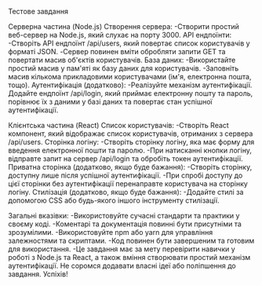 Тестове завдання

Серверна частина (Node.js)
Створення сервера:
-Створити простий веб-сервер на Node.js, який слухає на порту 3000.
API ендпоїнти:
-Створіть API ендпоїнт /api/users, який повертає список користувачів у форматі JSON.
-Сервер повинен вміти обробляти запити GET та повертати масив об'єктів користувачів.
База даних:
-Використайте простий масив у пам'яті як базу даних для користувачів.
-Заповніть масив кількома прикладовими користувачами (ім'я, електронна пошта, тощо).
Аутентифікація (додатково):
-Реалізуйте механізм аутентифікації. Додайте ендпоїнт /api/login, який приймає електронну пошту та пароль, порівнює їх з даними у базі даних та повертає стан успішної аутентифікації.

Клієнтська частина (React)
Список користувачів:
-Створіть React компонент, який відображає список користувачів, отриманих з сервера /api/users.
Сторінка логіну:
-Створіть сторінку логіну, яка має форму для введення електронної пошти та паролю.
-При натисканні кнопки логіну, відправте запит на сервер /api/login та обробіть токен аутентифікації.
Приватна сторінка (додатково, якщо буде бажання):
-Створіть сторінку, доступну лише після успішної аутентифікації.
-При спробі доступу до цієї сторінки без аутентифікації перенаправте користувача на сторінку логіну.
Стилізація (додатково, якщо буде бажання):
-Додайте стилі за допомогою CSS або будь-якого іншого інструменту стилізації.

Загальні вказівки:
-Використовуйте сучасні стандарти та практики у своєму коді.
-Коментарі та документація повинні бути присутніми та зрозумілими.
-Використовуйте npm або yarn для управління залежностями та скриптами.
-Код повинен бути завершеним та готовим для використання.
-Це завдання має за мету перевірити навички у роботі з Node.js та React, а також вміння створювати простий механізм аутентифікації. Не соромся додавати власні ідеї або поліпшення до завдання. Успіхів!
